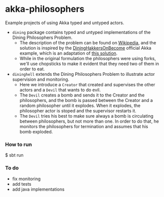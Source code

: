 # akka-philosophers

Example projects of using Akka typed and untyped actors.

* `dining` package contains typed and untyped implementations of the Dining Philosophers Problem. 
  * The description of the problem can be found on [Wikipedia](https://en.wikipedia.org/wiki/Dining_philosophers_problem), and the solution is inspired by the [DiningHakkersOnBecome](https://en.wikipedia.org/wiki/Dining_philosophers_problem) official Akka example, which is an adaptation of [this solution](http://www.dalnefre.com/wp/2010/08/dining-philosophers-in-humus/).
  * While in the original formulation the philosophers were using forks, we'll use chopsticks to make it evident that they need two of them in order to eat.  
* `dininghell` extends the Dining Philosophers Problem to illustrate actor supervision and monitoring.
  * Here we introduce a `Creator` that created and supervises the other actors and a `Devil` that wants to do evil.
  * The `Devil` creates a bomb and sends it to the Creator and the philosophers, and the bomb is passed between the Creator and a random philosopher until it explodes. When it explodes, the philosopher actor is stoped and the supervisor restarts it. 
  * The `Devil` tries his best to make sure always a bomb is circulating between philosophers, but not more than one. In order to do that, he monitors the philosophers for termination and assumes that his bomb exploded.

### How to run

 $ sbt run

### To do

* fix monitoring
* add tests
* add java implementations

